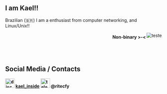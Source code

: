 ## I am Kael!!


 
  Brazilian (🇧🇷) I am a enthusiast from computer networking, and Linux/Unix!!

  <img align="right" src="https://github.com/user-attachments/assets/765ce3c4-da36-4ee5-90d2-f003f6caa28d" alt="teste" >
    <h4 align="right"> Non-binary >-< </h4>

     
<div style="display: inline_block"><br>
  
 </div>


<br>

## Social Media / Contacts

 __<img src="https://cdn.prod.website-files.com/6257adef93867e50d84d30e2/636e0a6918e57475a843f59f_icon_clyde_black_RGB.svg" alt="discord" width="30" height="30">  [kael_inside](https://discord.com/users/703731120235085895) <img src="https://www.svgrepo.com/show/452115/telegram.svg" alt="telegram" width="30" height="30">  @ritecfy__ 
  


